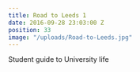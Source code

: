 ```yaml
---
title: Road to Leeds 1
date: 2016-09-28 23:03:00 Z
position: 33
image: "/uploads/Road-to-Leeds.jpg"
---
```


Student guide to University life